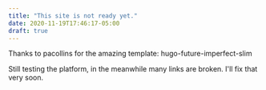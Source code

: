 ```yaml
---
title: "This site is not ready yet."
date: 2020-11-19T17:46:17-05:00
draft: true
---
```

Thanks to pacollins for the amazing template:
hugo-future-imperfect-slim

Still testing the platform, in the meanwhile many links are broken.
I'll fix that very soon.
